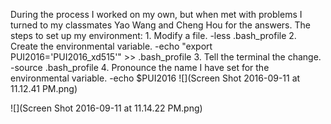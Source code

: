 During the process I worked on my own, but when met with problems I turned to my classmates Yao Wang and Cheng Hou for the answers.
The steps to set up my environment:
    1. Modify a file.   -less .bash_profile
    2. Create the environmental variable.  -echo "export PUI2016='PUI2016_xd515'" >> .bash_profile
    3. Tell the terminal the change.  -source .bash_profile
    4. Pronounce the name I have set for the environmental variable.   -echo $PUI2016
![](Screen Shot 2016-09-11 at 11.12.41 PM.png)

![](Screen Shot 2016-09-11 at 11.14.22 PM.png)
